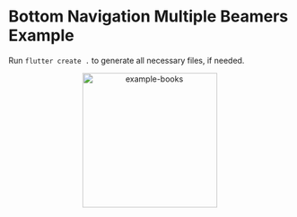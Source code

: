 # Bottom Navigation Multiple Beamers Example

Run `flutter create .` to generate all necessary files, if needed.

<p align="center">
<img src="https://raw.githubusercontent.com/slovnicki/beamer_examples/master/bottom_navigation_multiple_beamers/bottom-navigation-multiple-beamers.gif" alt="example-books" width="240">
</p>
